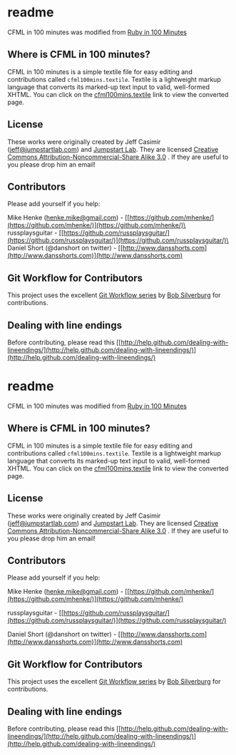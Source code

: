 # readme

CFML in 100 minutes was modified from [Ruby in 100
Minutes](http://jumpstartlab.com/resources/ruby-jumpstart/ruby/)

## Where is CFML in 100 minutes?

CFML in 100 minutes is a simple textile file for easy editing and
contributions called `cfml100mins.textile`. Textile is a lightweight
markup language that converts its marked-up text input to valid,
well-formed XHTML. You can click on the
[cfml100mins.textile](https://github.com/mhenke/CFML-in-100-minutes/blob/master/cfml100mins.textile)
link to view the converted page.

## License

These works were originally created by Jeff Casimir
([jeff@jumpstartlab.com](mailto:jeff@jumpstartlab.com)) and [Jumpstart
Lab](http://jumpstartlab.com). They are licensed [Creative Commons
Attribution-Noncommercial-Share Alike
3.0](http://creativecommons.org/licenses/by-nc-sa/3.0/us/) . If they are
useful to you please drop him an email!

## Contributors

Please add yourself if you help:

Mike Henke ([henke.mike@gmail.com](mailto:henke.mike@gmail.com)) -
[[https://github.com/mhenke/](https://github.com/mhenke/)](https://github.com/mhenke/)\
russplaysguitar -
[[https://github.com/russplaysguitar/](https://github.com/russplaysguitar/)](https://github.com/russplaysguitar/)\
Daniel Short (@danshort on twitter) -
[[http://www.dansshorts.com](http://www.dansshorts.com)](http://www.dansshorts.com)

## Git Workflow for Contributors

This project uses the excellent [Git Workflow
series](http://www.silverwareconsulting.com/index.cfm/Git-Workflow) by
[Bob Silverburg](https://github.com/bobsilverberg/) for contributions.

## Dealing with line endings

Before contributing, please read this
[[http://help.github.com/dealing-with-lineendings/](http://help.github.com/dealing-with-lineendings/)](http://help.github.com/dealing-with-lineendings/)
# readme

CFML in 100 minutes was modified from [Ruby in 100
Minutes](http://jumpstartlab.com/resources/ruby-jumpstart/ruby/)

## Where is CFML in 100 minutes?

CFML in 100 minutes is a simple textile file for easy editing and
contributions called `cfml100mins.textile`. Textile is a lightweight
markup language that converts its marked-up text input to valid,
well-formed XHTML. You can click on the
[cfml100mins.textile](https://github.com/mhenke/CFML-in-100-minutes/blob/master/cfml100mins.textile)
link to view the converted page.

## License

These works were originally created by Jeff Casimir
([jeff@jumpstartlab.com](mailto:jeff@jumpstartlab.com)) and [Jumpstart
Lab](http://jumpstartlab.com). They are licensed [Creative Commons
Attribution-Noncommercial-Share Alike
3.0](http://creativecommons.org/licenses/by-nc-sa/3.0/us/) . If they are
useful to you please drop him an email!

## Contributors

Please add yourself if you help:

Mike Henke ([henke.mike@gmail.com](mailto:henke.mike@gmail.com)) -
[[https://github.com/mhenke/](https://github.com/mhenke/)](https://github.com/mhenke/)  

russplaysguitar -
[[https://github.com/russplaysguitar/](https://github.com/russplaysguitar/)](https://github.com/russplaysguitar/)  

Daniel Short (@danshort on twitter) -
[[http://www.dansshorts.com](http://www.dansshorts.com)](http://www.dansshorts.com)

## Git Workflow for Contributors

This project uses the excellent [Git Workflow
series](http://www.silverwareconsulting.com/index.cfm/Git-Workflow) by
[Bob Silverburg](https://github.com/bobsilverberg/) for contributions.

## Dealing with line endings

Before contributing, please read this
[[http://help.github.com/dealing-with-lineendings/](http://help.github.com/dealing-with-lineendings/)](http://help.github.com/dealing-with-lineendings/)
